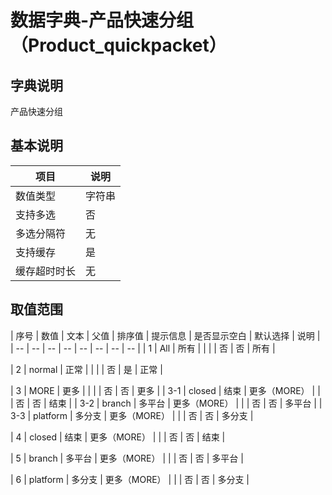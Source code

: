 # 数据字典-产品快速分组（Product_quickpacket）
## 字典说明
产品快速分组

## 基本说明
| 项目 | 说明 |
| -- | -- |
| 数值类型 | 字符串 |
| 支持多选 | 否 |
| 多选分隔符 | 无 |
| 支持缓存 | 是 |
| 缓存超时时长 | 无 |

## 取值范围
| 序号 | 数值 | 文本 | 父值 | 排序值 | 提示信息 | 是否显示空白 | 默认选择 | 说明 |
| -- | -- | -- | -- | -- | -- | -- | -- |
| 1 | All | 所有 |  |  |  | 否 | 否 | 所有 |

| 2 | normal | 正常 |  |  |  | 否 | 是 | 正常 |

| 3 | MORE | 更多 |  |  |  | 否 | 否 | 更多 |
| 3-1 | closed | 结束 | 更多（MORE） |  |  | 否 | 否 | 结束 |
| 3-2 | branch | 多平台 | 更多（MORE） |  |  | 否 | 否 | 多平台 |
| 3-3 | platform | 多分支 | 更多（MORE） |  |  | 否 | 否 | 多分支 |

| 4 | closed | 结束 | 更多（MORE） |  |  | 否 | 否 | 结束 |

| 5 | branch | 多平台 | 更多（MORE） |  |  | 否 | 否 | 多平台 |

| 6 | platform | 多分支 | 更多（MORE） |  |  | 否 | 否 | 多分支 |


